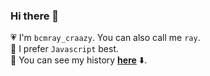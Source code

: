 ### Hi there 👋

💗 I'm `bcmray_craazy`. You can also call me `ray`.  
🤖️ I prefer `Javascript` best.  
📄 You can see my history [**here**](timeline.md) ⬇️.  

